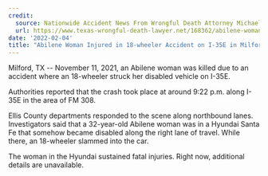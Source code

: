 ```yaml
---
credit:
  source: Nationwide Accident News From Wrongful Death Attorney Michael Grossman
  url: https://www.texas-wrongful-death-lawyer.net/168362/abilene-woman-18-wheeler-accident-milford-tx-i-35e-fm-308.htm
date: '2022-02-04'
title: "Abilene Woman Injured in 18-wheeler Accident on I-35E in Milford, TX"
---
```

Milford, TX -- November 11, 2021, an Abilene woman was killed due to an accident where an 18-wheeler struck her disabled vehicle on I-35E.

Authorities reported that the crash took place at around 9:22 p.m. along I-35E in the area of FM 308.

Ellis County departments responded to the scene along northbound lanes. Investigators said that a 32-year-old Abilene woman was in a Hyundai Santa Fe that somehow became disabled along the right lane of travel. While there, an 18-wheeler slammed into the car.

The woman in the Hyundai sustained fatal injuries. Right now, additional details are unavailable.

